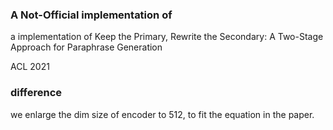 ### A Not-Official implementation of 
a implementation of 
Keep the Primary, Rewrite the Secondary: A Two-Stage Approach for Paraphrase Generation

ACL 2021

### difference 
we enlarge the dim size of encoder to 512, to fit the equation in the paper. 